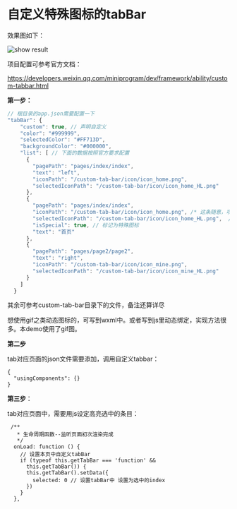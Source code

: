 # 自定义特殊图标的tabBar

效果图如下：


![show result](https://raw.githubusercontent.com/OldDream/miniprogram_customizedTabBar/master/gitImgs/snapShot1.PNG)


项目配置可参考官方文档：

https://developers.weixin.qq.com/miniprogram/dev/framework/ability/custom-tabbar.html



**第一步：**

```js
// 根目录的app.json需要配置一下
"tabBar": {
    "custom": true, // 声明自定义
    "color": "#999999",
    "selectedColor": "#FF713D",
    "backgroundColor": "#000000",
    "list": [ // 下面的数据按照官方要求配置
      {
        "pagePath": "pages/index/index",
        "text": "left",
        "iconPath": "/custom-tab-bar/icon/icon_home.png",
        "selectedIconPath": "/custom-tab-bar/icon/icon_home_HL.png"
      },
      {
        "pagePath": "pages/index/index",
        "iconPath": "/custom-tab-bar/icon/icon_home.png", /* 这条随意，项目写死了gif图，有需要的可以按需配置 */
        "selectedIconPath": "/custom-tab-bar/icon/icon_home_HL.png",  /* 同上 */
        "isSpecial": true, // 标记为特殊图标
        "text": "首页"
      },
      {
        "pagePath": "pages/page2/page2",
        "text": "right",
        "iconPath": "/custom-tab-bar/icon/icon_mine.png",
        "selectedIconPath": "/custom-tab-bar/icon/icon_mine_HL.png"
      }
    ]
  }
```



其余可参考custom-tab-bar目录下的文件，备注还算详尽

想使用gif之类动态图标的，可写到wxml中。或者写到js里动态绑定，实现方法很多。本demo使用了gif图。



**第二步**

tab对应页面的json文件需要添加，调用自定义tabbar：

```
{
  "usingComponents": {}
}
```



**第三步**：

tab对应页面中，需要用js设定高亮选中的条目：

```
 /**
   * 生命周期函数--监听页面初次渲染完成
   */
  onLoad: function () {
    // 设置本页中自定义tabBar
    if (typeof this.getTabBar === 'function' &&
      this.getTabBar()) {
      this.getTabBar().setData({
        selected: 0 // 设置tabBar中 设置为选中的index
      })
    }
  },
```

